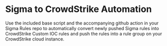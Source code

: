 # Sigma to CrowdStrike Automation

Use the included base script and the accompanying github action in your Sigma Rules repo to automatically convert newly pushed Sigma rules into CrowdStrike Custom IOC rules and push the rules into a rule group on your CrowdStrike cloud instance. 

